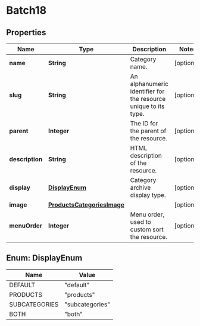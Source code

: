 

# Batch18


## Properties

Name | Type | Description | Notes
------------ | ------------- | ------------- | -------------
**name** | **String** | Category name. |  [optional]
**slug** | **String** | An alphanumeric identifier for the resource unique to its type. |  [optional]
**parent** | **Integer** | The ID for the parent of the resource. |  [optional]
**description** | **String** | HTML description of the resource. |  [optional]
**display** | [**DisplayEnum**](#DisplayEnum) | Category archive display type. |  [optional]
**image** | [**ProductsCategoriesImage**](ProductsCategoriesImage.md) |  |  [optional]
**menuOrder** | **Integer** | Menu order, used to custom sort the resource. |  [optional]



## Enum: DisplayEnum

Name | Value
---- | -----
DEFAULT | &quot;default&quot;
PRODUCTS | &quot;products&quot;
SUBCATEGORIES | &quot;subcategories&quot;
BOTH | &quot;both&quot;



